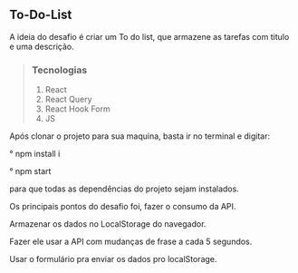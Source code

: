 ## To-Do-List

<p>A ideia do desafio é criar um To do list, que armazene as tarefas com titulo e uma descrição.</p>

<blockquote>
  <h3>Tecnologias</h3>
  <ol>
    <li>React</li>
    <li>React Query</li>
    <li>React Hook Form</li>
    <li>JS</li>
  </ol>
</blockquote>
<p>Após clonar o projeto para sua maquina, basta ir no terminal e digitar:  </p>  
<p> ° npm install i  </p>
<p> ° npm start </p>
<p>para que todas as dependências do projeto sejam instalados.</p>
<p>Os principais pontos do desafio foi, fazer o consumo da API.</p> 
<p>Armazenar os dados no LocalStorage do navegador.</p>
<p>Fazer ele usar a API com mudanças de frase a cada 5 segundos.</p>
<p>Usar o formulário pra enviar os dados pro localStorage.</p>
